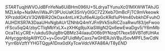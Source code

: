 $START$uqjhWVOJdBFnYeNa6UiBHm096lU+5LdryaTYunuXc01MXWWTAhJGMZLk4p+Na9An/iWaJP/3PUoUaK3SnVy0lGC7Z2Xeb70mBcFjTC9mVkeowkXPrzddGKzV3QWBiR2OkOax4ntLirK2uf6eAUpGcKRd1uPHm40vbkhDFvuhOAUHDXSR7A3DaaUHvNgbAUr1ZNhbQ4mYJFn9Vk5isRiCZoaRwuf83/jeFwoorFScu5qQ4/zbyCTIqMbYxLX+zXHKg9juXiaSWgN2Qx6ewEwaDgv5/Y6mMbOcaTkLyCRE+/ukduS9u/gBtrQBMz34iIaauD06b9YNzq017kox58VBTdfUHAxAHycggnbIgAI9YCO+y+DovQFUidMyCaxs7wGHERJsVByJ5ovMPFL5wCdNYyrr6bVzftYYHGTQgyA1Dnx0dXyTcwVdcVKFA86A/T8y$END$